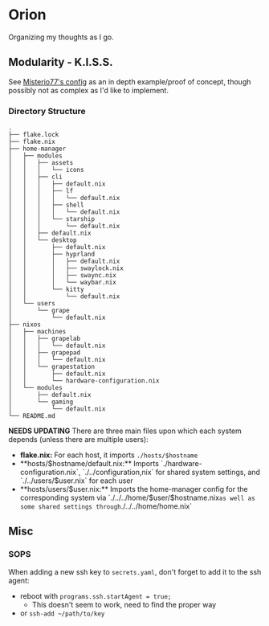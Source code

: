 # Orion

Organizing my thoughts as I go.

## Modularity - K.I.S.S.

See [Misterio77's config](https://github.com/Misterio77/nix-config) as an in depth example/proof of concept, though possibly not as complex as I'd like to implement.

### Directory Structure

```
.
├── flake.lock
├── flake.nix
├── home-manager
│   ├── modules
│   │   ├── assets
│   │   │   └── icons
│   │   ├── cli
│   │   │   ├── default.nix
│   │   │   ├── lf
│   │   │   │   └── default.nix
│   │   │   ├── shell
│   │   │   │   └── default.nix
│   │   │   └── starship
│   │   │       └── default.nix
│   │   ├── default.nix
│   │   └── desktop
│   │       ├── default.nix
│   │       ├── hyprland
│   │       │   ├── default.nix
│   │       │   ├── swaylock.nix
│   │       │   ├── swaync.nix
│   │       │   └── waybar.nix
│   │       └── kitty
│   │           └── default.nix
│   └── users
│       └── grape
│           └── default.nix
├── nixos
│   ├── machines
│   │   ├── grapelab
│   │   │   └── default.nix
│   │   ├── grapepad
│   │   │   └── default.nix
│   │   └── grapestation
│   │       ├── default.nix
│   │       └── hardware-configuration.nix
│   └── modules
│       ├── default.nix
│       └── gaming
│           └── default.nix
└── README.md
```

**NEEDS UPDATING** There are three main files upon which each system depends (unless there are multiple users):

- **flake.nix:** For each host, it imports `./hosts/$hostname`
- **hosts/$hostname/default.nix:** Imports `./hardware-configuration.nix`, `./../configuration,nix` for shared system settings, and `./../users/$user.nix` for each user
- **hosts/users/$user.nix:** Imports the home-manager config for the corresponding system via `./../../home/$user/$hostname.nix` as well as some shared settings through `./../../home/home.nix`

## Misc

### SOPS

When adding a new ssh key to `secrets.yaml`, don't forget to add it to the ssh agent:

- reboot with `programs.ssh.startAgent = true;`
    - This doesn't seem to work, need to find the proper way
- or `ssh-add ~/path/to/key`
